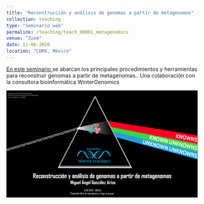 ```yaml
---
title: "Reconstrucción y análisis de genomas a partir de metagenomas"
collection: teaching
type: "Seminario web"
permalink: /teaching/teach_00001_metagenomics
venue: "Zoom"
date: 11-06-2020
location: "CDMX, México"
---
```


<a href="https://www.youtube.com/live/ckIbT93Qhjc?feature=share&t=275
">En este seminario </a> se abarcan los principales procedimientos y herramientas para reconstruir genomas a partir de metagenomas.. Una colaboración con la consultora bioinformática WinterGenomics 


![webinar](/images/gama_metagenomics.png)



